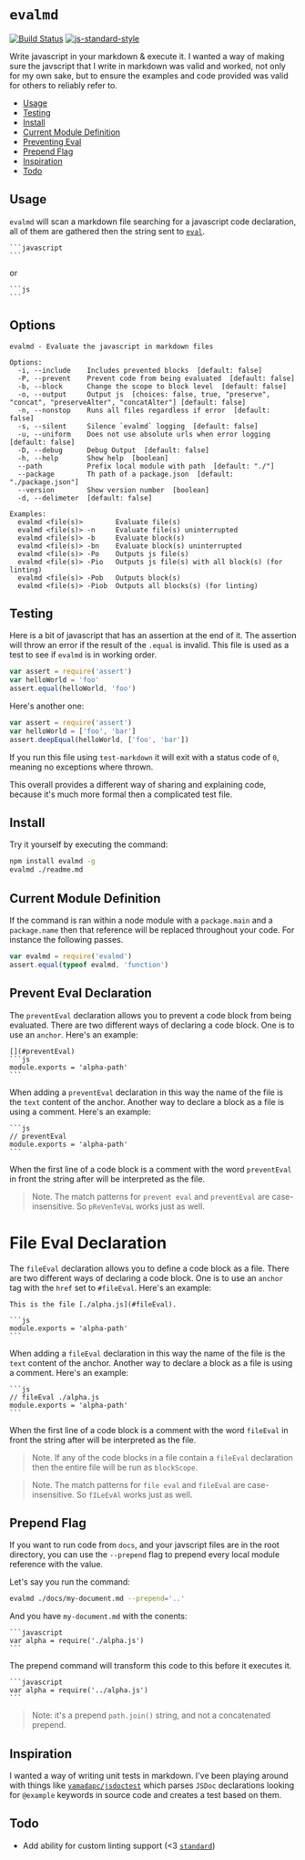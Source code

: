 # `evalmd`

[![Build Status](https://travis-ci.org/reggi/evalmd.svg?branch=master)](https://travis-ci.org/reggi/evalmd) [![js-standard-style](https://img.shields.io/badge/code%20style-standard-brightgreen.svg?style=flat)](https://github.com/feross/standard)

Write javascript in your markdown & execute it. I wanted a way of making sure the javscript that I write in markdown was valid and worked, not only for my own sake, but to ensure the examples and code provided was valid for others to reliably refer to.

<!-- START doctoc generated TOC please keep comment here to allow auto update -->
<!-- DON'T EDIT THIS SECTION, INSTEAD RE-RUN doctoc TO UPDATE -->


- [Usage](#usage)
- [Testing](#testing)
- [Install](#install)
- [Current Module Definition](#current-module-definition)
- [Preventing Eval](#preventing-eval)
- [Prepend Flag](#prepend-flag)
- [Inspiration](#inspiration)
- [Todo](#todo)

<!-- END doctoc generated TOC please keep comment here to allow auto update -->

## Usage

`evalmd` will scan a markdown file searching for a javascript code declaration, all of them are gathered then the string sent to [`eval`](https://github.com/pierrec/node-eval).

    ```javascript
    ```

or

    ```js
    ```

## Options

```
evalmd - Evaluate the javascript in markdown files

Options:
  -i, --include    Includes prevented blocks  [default: false]
  -P, --prevent    Prevent code from being evaluated  [default: false]
  -b, --block      Change the scope to block level  [default: false]
  -o, --output     Output js  [choices: false, true, "preserve", "concat", "preserveAlter", "concatAlter"] [default: false]
  -n, --nonstop    Runs all files regardless if error  [default: false]
  -s, --silent     Silence `evalmd` logging  [default: false]
  -u, --uniform    Does not use absolute urls when error logging  [default: false]
  -D, --debug      Debug Output  [default: false]
  -h, --help       Show help  [boolean]
  --path           Prefix local module with path  [default: "./"]
  --package        Th path of a package.json  [default: "./package.json"]
  --version        Show version number  [boolean]
  -d, --delimeter  [default: false]

Examples:
  evalmd <file(s)>        Evaluate file(s)
  evalmd <file(s)> -n     Evaluate file(s) uninterrupted
  evalmd <file(s)> -b     Evaluate block(s)
  evalmd <file(s)> -bn    Evaluate block(s) uninterrupted
  evalmd <file(s)> -Po    Outputs js file(s)
  evalmd <file(s)> -Pio   Outputs js file(s) with all block(s) (for linting)
  evalmd <file(s)> -Pob   Outputs block(s)
  evalmd <file(s)> -Piob  Outputs all blocks(s) (for linting)
```

## Testing

Here is a bit of javascript that has an assertion at the end of it. The assertion will throw an error if the result of the `.equal` is invalid. This file is used as a test to see if `evalmd` is in working order.

```javascript
var assert = require('assert')
var helloWorld = 'foo'
assert.equal(helloWorld, 'foo')
```

Here's another one:

```js
var assert = require('assert')
var helloWorld = ['foo', 'bar']
assert.deepEqual(helloWorld, ['foo', 'bar'])
```

If you run this file using `test-markdown` it will exit with a status code of `0`, meaning no exceptions where thrown.

This overall provides a different way of sharing and explaining code, because it's much more formal then a complicated test file.

## Install

Try it yourself by executing the command:

```bash
npm install evalmd -g
evalmd ./readme.md
```

## Current Module Definition

If the command is ran within a node module with a `package.main` and a `package.name` then that reference will be replaced throughout your code. For instance the following passes.

```javascript
var evalmd = require('evalmd')
assert.equal(typeof evalmd, 'function')
```

## Prevent Eval Declaration

The `preventEval` declaration allows you to prevent a code block from being evaluated.  There are two different ways of declaring a code block. One is to use an `anchor`. Here's an example:

    [](#preventEval)
    ```js
    module.exports = 'alpha-path'
    ```

When adding a `preventEval` declaration in this way the name of the file is the `text` content of the anchor. Another way to declare a block as a file is using a comment. Here's an example:

    ```js
    // preventEval
    module.exports = 'alpha-path'
    ```

When the first line of a code block is a comment with the word `preventEval` in front the string after will be interpreted as the file.

> Note. The match patterns for `prevent eval` and `preventEval` are case-insensitive. So `pReVenTeVaL` works just as well.

# File Eval Declaration

The `fileEval` declaration allows you to define a code block as a file. There are two different ways of declaring a code block. One is to use an `anchor` tag with the `href` set to `#fileEval`. Here's an example:

    This is the file [./alpha.js](#fileEval).

    ```js
    module.exports = 'alpha-path'
    ```

When adding a `fileEval` declaration in this way the name of the file is the `text` content of the anchor. Another way to declare a block as a file is using a comment. Here's an example:

    ```js
    // fileEval ./alpha.js
    module.exports = 'alpha-path'
    ```

When the first line of a code block is a comment with the word `fileEval` in front the string after will be interpreted as the file.

> Note. If any of the code blocks in a file contain a `fileEval` declaration then the entire file will be run as `blockScope`.

> Note. The match patterns for `file eval` and `fileEval` are case-insensitive. So `fILeEvAl` works just as well.

## Prepend Flag

If you want to run code from `docs`, and your javscript files are in the root directory, you can use the `--prepend` flag to prepend every local module reference with the value.

Let's say you run the command:

```bash
evalmd ./docs/my-document.md --prepend='..'
```

And you have `my-document.md` with the conents:

    ```javascript
    var alpha = require('./alpha.js')
    ```

The prepend command will transform this code to this before it executes it.

    ```javascript
    var alpha = require('../alpha.js')
    ```

> Note: it's a prepend `path.join()` string, and not a concatenated prepend.

## Inspiration

I wanted a way of writing unit tests in markdown. I've been playing around with things like [`yamadapc/jsdoctest`](https://github.com/yamadapc/jsdoctest) which parses `JSDoc` declarations looking for `@example` keywords in source code and creates a test based on them.

## Todo

* Add ability for custom linting support (<3 [`standard`](https://github.com/feross/standard#standardlinttexttext-opts-callback))
